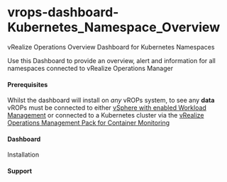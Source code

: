 # vrops-dashboard-Kubernetes_Namespace_Overview

vRealize Operations Overview Dashboard for Kubernetes Namespaces

Use this Dashboard to provide an overview, alert and information for all namespaces connected to vRealize Operations Manager

#### Prerequisites

Whilst the dashboard will install on *any* vROPs system, to see any **data** vROPs must be connected to either [vSphere with enabled 
Workload Management](https://www.vmware.com/content/dam/digitalmarketing/vmware/en/pdf/vsphere/vmw-vsphere7-solution-brochure.pdf) or connected to a Kubernetes cluster via the [vRealize Operations Management Pack for Container Monitoring](https://docs.vmware.com/en/Management-Packs-for-vRealize-Operations-Manager/1.4.3/container-monitoring/GUID-BD6B5510-4A16-412D-B5AD-43F74C300C91.html)

#### Dashboard



Installation

#### Support
